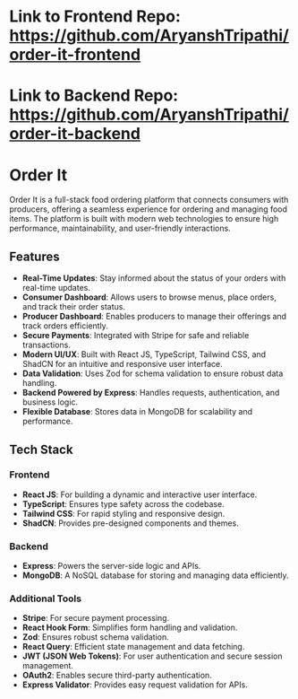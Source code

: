 # Link to Frontend Repo: https://github.com/AryanshTripathi/order-it-frontend
# Link to Backend Repo: https://github.com/AryanshTripathi/order-it-backend

# Order It

Order It is a full-stack food ordering platform that connects consumers with producers, offering a seamless experience for ordering and managing food items. The platform is built with modern web technologies to ensure high performance, maintainability, and user-friendly interactions.

## Features

- **Real-Time Updates**: Stay informed about the status of your orders with real-time updates.
- **Consumer Dashboard**: Allows users to browse menus, place orders, and track their order status.
- **Producer Dashboard**: Enables producers to manage their offerings and track orders efficiently.
- **Secure Payments**: Integrated with Stripe for safe and reliable transactions.
- **Modern UI/UX**: Built with React JS, TypeScript, Tailwind CSS, and ShadCN for an intuitive and responsive user interface.
- **Data Validation**: Uses Zod for schema validation to ensure robust data handling.
- **Backend Powered by Express**: Handles requests, authentication, and business logic.
- **Flexible Database**: Stores data in MongoDB for scalability and performance.

## Tech Stack

### Frontend
- **React JS**: For building a dynamic and interactive user interface.
- **TypeScript**: Ensures type safety across the codebase.
- **Tailwind CSS**: For rapid styling and responsive design.
- **ShadCN**: Provides pre-designed components and themes.

### Backend
- **Express**: Powers the server-side logic and APIs.
- **MongoDB**: A NoSQL database for storing and managing data efficiently.

### Additional Tools
- **Stripe**: For secure payment processing.
- **React Hook Form**: Simplifies form handling and validation.
- **Zod**: Ensures robust schema validation.
- **React Query**: Efficient state management and data fetching.
- **JWT (JSON Web Tokens)**: For user authentication and secure session management.
- **OAuth2**: Enables secure third-party authentication.
- **Express Validator**: Provides easy request validation for APIs.
